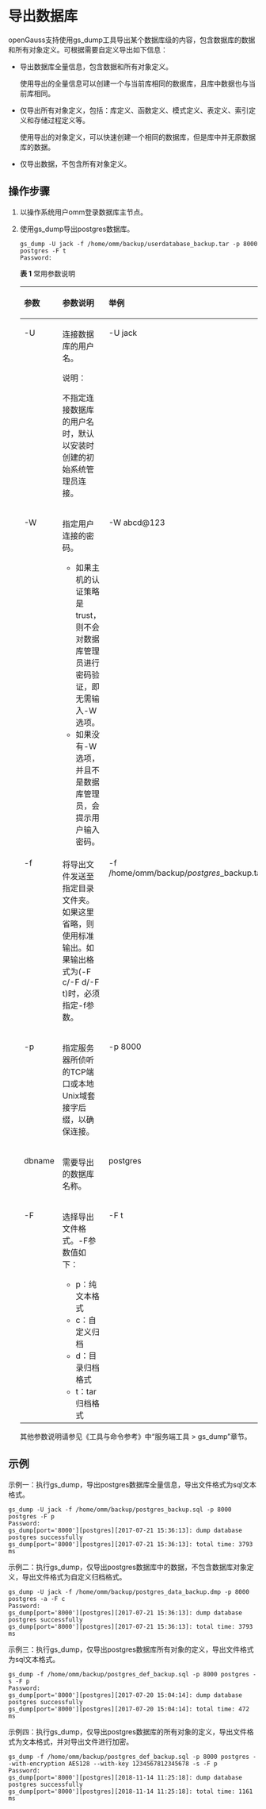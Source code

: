 # 导出数据库

openGauss支持使用gs\_dump工具导出某个数据库级的内容，包含数据库的数据和所有对象定义。可根据需要自定义导出如下信息：

-   导出数据库全量信息，包含数据和所有对象定义。

    使用导出的全量信息可以创建一个与当前库相同的数据库，且库中数据也与当前库相同。

-   仅导出所有对象定义，包括：库定义、函数定义、模式定义、表定义、索引定义和存储过程定义等。

    使用导出的对象定义，可以快速创建一个相同的数据库，但是库中并无原数据库的数据。

-   仅导出数据，不包含所有对象定义。

## 操作步骤<a name="zh-cn_topic_0283136854_zh-cn_topic_0237121169_zh-cn_topic_0096392335_s3e29cf3b34314c088216013e01293af6"></a>

1.  以操作系统用户omm登录数据库主节点。
2.  使用gs\_dump导出postgres数据库。

    ```
    gs_dump -U jack -f /home/omm/backup/userdatabase_backup.tar -p 8000 postgres -F t 
    Password:
    ```

    **表 1**  常用参数说明

    <a name="zh-cn_topic_0283136854_zh-cn_topic_0237121169_table1781122816253"></a>
    <table><thead align="left"><tr id="zh-cn_topic_0283136854_zh-cn_topic_0237121169_row10837281257"><th class="cellrowborder" valign="top" width="25%" id="mcps1.2.4.1.1"><p id="zh-cn_topic_0283136854_zh-cn_topic_0237121169_p48382816258"><a name="zh-cn_topic_0283136854_zh-cn_topic_0237121169_p48382816258"></a><a name="zh-cn_topic_0283136854_zh-cn_topic_0237121169_p48382816258"></a>参数</p>
    </th>
    <th class="cellrowborder" valign="top" width="43.33%" id="mcps1.2.4.1.2"><p id="zh-cn_topic_0283136854_zh-cn_topic_0237121169_p18332812257"><a name="zh-cn_topic_0283136854_zh-cn_topic_0237121169_p18332812257"></a><a name="zh-cn_topic_0283136854_zh-cn_topic_0237121169_p18332812257"></a>参数说明</p>
    </th>
    <th class="cellrowborder" valign="top" width="31.669999999999998%" id="mcps1.2.4.1.3"><p id="zh-cn_topic_0283136854_zh-cn_topic_0237121169_p583122816257"><a name="zh-cn_topic_0283136854_zh-cn_topic_0237121169_p583122816257"></a><a name="zh-cn_topic_0283136854_zh-cn_topic_0237121169_p583122816257"></a>举例</p>
    </th>
    </tr>
    </thead>
    <tbody><tr id="zh-cn_topic_0283136854_zh-cn_topic_0237121169_row1483528152520"><td class="cellrowborder" valign="top" width="25%" headers="mcps1.2.4.1.1 "><p id="zh-cn_topic_0283136854_zh-cn_topic_0237121169_p3830287252"><a name="zh-cn_topic_0283136854_zh-cn_topic_0237121169_p3830287252"></a><a name="zh-cn_topic_0283136854_zh-cn_topic_0237121169_p3830287252"></a>-U</p>
    </td>
    <td class="cellrowborder" valign="top" width="43.33%" headers="mcps1.2.4.1.2 "><p id="zh-cn_topic_0283136854_zh-cn_topic_0237121169_p8232111218592"><a name="zh-cn_topic_0283136854_zh-cn_topic_0237121169_p8232111218592"></a><a name="zh-cn_topic_0283136854_zh-cn_topic_0237121169_p8232111218592"></a>连接数据库的用户名。</p>
    <div class="note" id="zh-cn_topic_0283136854_zh-cn_topic_0237121169_note02310422912"><a name="zh-cn_topic_0283136854_zh-cn_topic_0237121169_note02310422912"></a><a name="zh-cn_topic_0283136854_zh-cn_topic_0237121169_note02310422912"></a><span class="notetitle"> 说明： </span><div class="notebody"><p id="zh-cn_topic_0283136854_zh-cn_topic_0237121169_p152354213910"><a name="zh-cn_topic_0283136854_zh-cn_topic_0237121169_p152354213910"></a><a name="zh-cn_topic_0283136854_zh-cn_topic_0237121169_p152354213910"></a>不指定连接数据库的用户名时，默认以安装时创建的初始系统管理员连接。</p>
    </div></div>
    </td>
    <td class="cellrowborder" valign="top" width="31.669999999999998%" headers="mcps1.2.4.1.3 "><p id="zh-cn_topic_0283136854_zh-cn_topic_0237121169_p1583152842510"><a name="zh-cn_topic_0283136854_zh-cn_topic_0237121169_p1583152842510"></a><a name="zh-cn_topic_0283136854_zh-cn_topic_0237121169_p1583152842510"></a>-U jack</p>
    </td>
    </tr>
    <tr id="zh-cn_topic_0283136854_zh-cn_topic_0237121169_row199295855317"><td class="cellrowborder" valign="top" width="25%" headers="mcps1.2.4.1.1 "><p id="zh-cn_topic_0283136854_zh-cn_topic_0237121169_p89920588539"><a name="zh-cn_topic_0283136854_zh-cn_topic_0237121169_p89920588539"></a><a name="zh-cn_topic_0283136854_zh-cn_topic_0237121169_p89920588539"></a>-W</p>
    </td>
    <td class="cellrowborder" valign="top" width="43.33%" headers="mcps1.2.4.1.2 "><p id="zh-cn_topic_0283136854_zh-cn_topic_0237121169_p69431335210"><a name="zh-cn_topic_0283136854_zh-cn_topic_0237121169_p69431335210"></a><a name="zh-cn_topic_0283136854_zh-cn_topic_0237121169_p69431335210"></a>指定用户连接的密码。</p>
    <a name="zh-cn_topic_0283136854_zh-cn_topic_0237121169_ul194074341627"></a><a name="zh-cn_topic_0283136854_zh-cn_topic_0237121169_ul194074341627"></a><ul id="zh-cn_topic_0283136854_zh-cn_topic_0237121169_ul194074341627"><li>如果主机的认证策略是trust，则不会对数据库管理员进行密码验证，即无需输入-W选项。</li><li>如果没有-W选项，并且不是数据库管理员，会提示用户输入密码。</li></ul>
    </td>
    <td class="cellrowborder" valign="top" width="31.669999999999998%" headers="mcps1.2.4.1.3 "><p id="zh-cn_topic_0283136854_zh-cn_topic_0237121169_p1898043113581"><a name="zh-cn_topic_0283136854_zh-cn_topic_0237121169_p1898043113581"></a><a name="zh-cn_topic_0283136854_zh-cn_topic_0237121169_p1898043113581"></a>-W abcd@123</p>
    </td>
    </tr>
    <tr id="zh-cn_topic_0283136854_zh-cn_topic_0237121169_row1823810139566"><td class="cellrowborder" valign="top" width="25%" headers="mcps1.2.4.1.1 "><p id="zh-cn_topic_0283136854_zh-cn_topic_0237121169_p11238171316560"><a name="zh-cn_topic_0283136854_zh-cn_topic_0237121169_p11238171316560"></a><a name="zh-cn_topic_0283136854_zh-cn_topic_0237121169_p11238171316560"></a>-f</p>
    </td>
    <td class="cellrowborder" valign="top" width="43.33%" headers="mcps1.2.4.1.2 "><p id="zh-cn_topic_0283136854_zh-cn_topic_0237121169_p323861311565"><a name="zh-cn_topic_0283136854_zh-cn_topic_0237121169_p323861311565"></a><a name="zh-cn_topic_0283136854_zh-cn_topic_0237121169_p323861311565"></a>将导出文件发送至指定目录文件夹。如果这里省略，则使用标准输出。如果输出格式为(-F c/-F d/-F t)时，必须指定-f参数。</p>
    </td>
    <td class="cellrowborder" valign="top" width="31.669999999999998%" headers="mcps1.2.4.1.3 "><p id="zh-cn_topic_0283136854_zh-cn_topic_0237121169_p11238513175619"><a name="zh-cn_topic_0283136854_zh-cn_topic_0237121169_p11238513175619"></a><a name="zh-cn_topic_0283136854_zh-cn_topic_0237121169_p11238513175619"></a>-f /home/<span id="zh-cn_topic_0283136854_zh-cn_topic_0237121169_text550520295319"><a name="zh-cn_topic_0283136854_zh-cn_topic_0237121169_text550520295319"></a><a name="zh-cn_topic_0283136854_zh-cn_topic_0237121169_text550520295319"></a>omm</span>/backup/<em id="i189217515234"><a name="i189217515234"></a><a name="i189217515234"></a>postgres</em>_backup.tar</p>
    </td>
    </tr>
    <tr id="zh-cn_topic_0283136854_zh-cn_topic_0237121169_row9411195215519"><td class="cellrowborder" valign="top" width="25%" headers="mcps1.2.4.1.1 "><p id="zh-cn_topic_0283136854_zh-cn_topic_0237121169_p84119521250"><a name="zh-cn_topic_0283136854_zh-cn_topic_0237121169_p84119521250"></a><a name="zh-cn_topic_0283136854_zh-cn_topic_0237121169_p84119521250"></a>-p</p>
    </td>
    <td class="cellrowborder" valign="top" width="43.33%" headers="mcps1.2.4.1.2 "><p id="zh-cn_topic_0283136854_zh-cn_topic_0237121169_p14838631464"><a name="zh-cn_topic_0283136854_zh-cn_topic_0237121169_p14838631464"></a><a name="zh-cn_topic_0283136854_zh-cn_topic_0237121169_p14838631464"></a>指定服务器所侦听的TCP端口或本地Unix域套接字后缀，以确保连接。</p>
    </td>
    <td class="cellrowborder" valign="top" width="31.669999999999998%" headers="mcps1.2.4.1.3 "><p id="zh-cn_topic_0283136854_zh-cn_topic_0237121169_p341117521853"><a name="zh-cn_topic_0283136854_zh-cn_topic_0237121169_p341117521853"></a><a name="zh-cn_topic_0283136854_zh-cn_topic_0237121169_p341117521853"></a>-p <span id="zh-cn_topic_0283136854_zh-cn_topic_0237121169_text74171210135017"><a name="zh-cn_topic_0283136854_zh-cn_topic_0237121169_text74171210135017"></a><a name="zh-cn_topic_0283136854_zh-cn_topic_0237121169_text74171210135017"></a>8000</span></p>
    </td>
    </tr>
    <tr id="zh-cn_topic_0283136854_zh-cn_topic_0237121169_row1362511481379"><td class="cellrowborder" valign="top" width="25%" headers="mcps1.2.4.1.1 "><p id="zh-cn_topic_0283136854_zh-cn_topic_0237121169_p8782872280"><a name="zh-cn_topic_0283136854_zh-cn_topic_0237121169_p8782872280"></a><a name="zh-cn_topic_0283136854_zh-cn_topic_0237121169_p8782872280"></a>dbname</p>
    </td>
    <td class="cellrowborder" valign="top" width="43.33%" headers="mcps1.2.4.1.2 "><p id="zh-cn_topic_0283136854_zh-cn_topic_0237121169_p1278211752814"><a name="zh-cn_topic_0283136854_zh-cn_topic_0237121169_p1278211752814"></a><a name="zh-cn_topic_0283136854_zh-cn_topic_0237121169_p1278211752814"></a>需要导出的数据库名称。</p>
    </td>
    <td class="cellrowborder" valign="top" width="31.669999999999998%" headers="mcps1.2.4.1.3 "><p id="zh-cn_topic_0283136854_zh-cn_topic_0237121169_p12782147122820"><a name="zh-cn_topic_0283136854_zh-cn_topic_0237121169_p12782147122820"></a><a name="zh-cn_topic_0283136854_zh-cn_topic_0237121169_p12782147122820"></a>postgres</p>
    </td>
    </tr>
    <tr id="zh-cn_topic_0283136854_zh-cn_topic_0237121169_row1885993510341"><td class="cellrowborder" valign="top" width="25%" headers="mcps1.2.4.1.1 "><p id="zh-cn_topic_0283136854_zh-cn_topic_0237121169_p141711116303"><a name="zh-cn_topic_0283136854_zh-cn_topic_0237121169_p141711116303"></a><a name="zh-cn_topic_0283136854_zh-cn_topic_0237121169_p141711116303"></a>-F</p>
    </td>
    <td class="cellrowborder" valign="top" width="43.33%" headers="mcps1.2.4.1.2 "><p id="zh-cn_topic_0283136854_zh-cn_topic_0237121169_p9417511183018"><a name="zh-cn_topic_0283136854_zh-cn_topic_0237121169_p9417511183018"></a><a name="zh-cn_topic_0283136854_zh-cn_topic_0237121169_p9417511183018"></a>选择导出文件格式。-F参数值如下：</p>
    <a name="zh-cn_topic_0283136854_zh-cn_topic_0237121169_ul4489102813339"></a><a name="zh-cn_topic_0283136854_zh-cn_topic_0237121169_ul4489102813339"></a><ul id="zh-cn_topic_0283136854_zh-cn_topic_0237121169_ul4489102813339"><li>p：纯文本格式</li><li>c：自定义归档</li><li>d：目录归档格式</li><li>t：tar归档格式</li></ul>
    </td>
    <td class="cellrowborder" valign="top" width="31.669999999999998%" headers="mcps1.2.4.1.3 "><p id="zh-cn_topic_0283136854_zh-cn_topic_0237121169_p4417181118302"><a name="zh-cn_topic_0283136854_zh-cn_topic_0237121169_p4417181118302"></a><a name="zh-cn_topic_0283136854_zh-cn_topic_0237121169_p4417181118302"></a>-F t</p>
    </td>
    </tr>
    </tbody>
    </table>

    其他参数说明请参见《工具与命令参考》中“服务端工具 \> gs\_dump”章节。


## 示例<a name="zh-cn_topic_0283136854_zh-cn_topic_0237121169_zh-cn_topic_0096392335_s3e34e9e7c7e948d49d1f24d6038514c0"></a>

示例一：执行gs\_dump，导出postgres数据库全量信息，导出文件格式为sql文本格式。

```
gs_dump -U jack -f /home/omm/backup/postgres_backup.sql -p 8000 postgres -F p
Password:
gs_dump[port='8000'][postgres][2017-07-21 15:36:13]: dump database postgres successfully
gs_dump[port='8000'][postgres][2017-07-21 15:36:13]: total time: 3793  ms
```

示例二：执行gs\_dump，仅导出postgres数据库中的数据，不包含数据库对象定义，导出文件格式为自定义归档格式。

```
gs_dump -U jack -f /home/omm/backup/postgres_data_backup.dmp -p 8000 postgres -a -F c
Password:
gs_dump[port='8000'][postgres][2017-07-21 15:36:13]: dump database postgres successfully
gs_dump[port='8000'][postgres][2017-07-21 15:36:13]: total time: 3793  ms
```

示例三：执行gs\_dump，仅导出postgres数据库所有对象的定义，导出文件格式为sql文本格式。

```
gs_dump -f /home/omm/backup/postgres_def_backup.sql -p 8000 postgres -s -F p
Password:
gs_dump[port='8000'][postgres][2017-07-20 15:04:14]: dump database postgres successfully
gs_dump[port='8000'][postgres][2017-07-20 15:04:14]: total time: 472 ms
```

示例四：执行gs\_dump，仅导出postgres数据库的所有对象的定义，导出文件格式为文本格式，并对导出文件进行加密。

```
gs_dump -f /home/omm/backup/postgres_def_backup.sql -p 8000 postgres --with-encryption AES128 --with-key 1234567812345678 -s -F p
Password:
gs_dump[port='8000'][postgres][2018-11-14 11:25:18]: dump database postgres successfully
gs_dump[port='8000'][postgres][2018-11-14 11:25:18]: total time: 1161  ms
```

